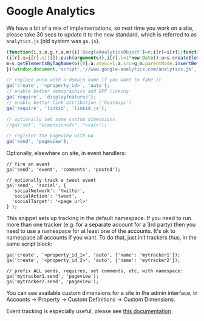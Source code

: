 # Google Analytics

We have a bit of a mix of implementations, so next time you work on a site, please take 30 secs to update it to the new standard, which is referred to as `analytics.js` (old system was `ga.js`).

```javascript
(function(i,s,o,g,r,a,m){i['GoogleAnalyticsObject']=r;i[r]=i[r]||function(){
(i[r].q=i[r].q||[]).push(arguments)},i[r].l=1*new Date();a=s.createElement(o),
m=s.getElementsByTagName(o)[0];a.async=1;a.src=g;m.parentNode.insertBefore(a,m)
})(window,document,'script','//www.google-analytics.com/analytics.js','ga');

// replace auto with a domain name if you want to fake it
ga('create', '<property_id>', 'auto');
// enable better demographics and DFP linking
ga('require', 'displayfeatures');
// enable better link attribution ('heatmaps')
ga('require', 'linkid', 'linkid.js');

// optionally set some custom dimensions
//ga('set', "dimension<X>", "<val>");

// register the pageview with GA
ga('send', 'pageview');
```

Optionally, elsewhere on site, in event handlers:

```
// fire an event
ga('send', 'event', 'comments', 'posted');

// optionally track a tweet event
ga('send', 'social', {
  'socialNetwork': 'twitter',
  'socialAction': 'tweet',
  'socialTarget': '<page_url>'
} );
```

This snippet sets up tracking in the default namespace.  If you need to run more than one tracker (e.g. for a separate account for a 3rd party) then you need to use a namespace for at least one of the accounts. It's ok to namespace all accounts if you want. To do that, just init trackers thus, in the same script block:

```
ga('create', '<property_id_1>', 'auto', {'name': 'mytracker1'});
ga('create', '<property_id_2>', 'auto', {'name': 'mytracker2'});

// prefix ALL sends, requires, set commends, etc, with namespace:
ga('mytracker1.send', 'pageview');
ga('mytracker2.send', 'pageview');
```

You can see available custom dimensions for a site in the admin interface, in Accounts -> Property -> Custom Definitions -> Custom Dimensions.

Event tracking is especially useful, please see [this documentation](https://developers.google.com/analytics/devguides/collection/analyticsjs/events)
